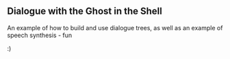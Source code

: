 ## Dialogue with the Ghost in the Shell

An example of how to build and use dialogue trees, as well as an example of speech synthesis - fun 

:)
